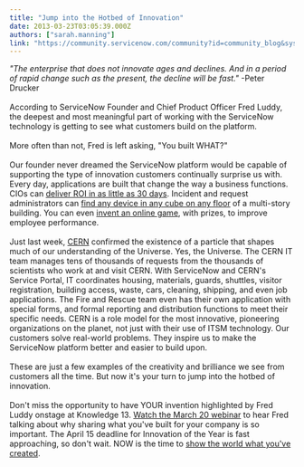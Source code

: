 ```yaml
---
title: "Jump into the Hotbed of Innovation"
date: 2013-03-23T03:05:39.000Z
authors: ["sarah.manning"]
link: "https://community.servicenow.com/community?id=community_blog&sys_id=853e2e6ddbd0dbc01dcaf3231f9619ab"
---
```

<p><i>"The enterprise that does not innovate ages and declines. And in a period of rapid change such as the present, the decline will be fast."</i> -Peter Drucker<br/><br/>According to ServiceNow Founder and Chief Product Officer Fred Luddy, the deepest and most meaningful part of working with the ServiceNow technology is getting to see what customers build on the platform. <br/><br/>More often than not, Fred is left asking, "You built WHAT?"<br/><br/>Our founder never dreamed the ServiceNow platform would be capable of supporting the type of innovation customers continually surprise us with. Every day, applications are built that change the way a business functions. CIOs can <a title="k-external-small" class="jive-link-external-small" href="http://www.servicenow.com/knowledge.do?sysparm_document_key=kb_knowledge,4dbca32e8716f440a098183a2d434d55" rel="nofollow" target="_blank">deliver ROI in as little as 30 days</a>. Incident and request administrators can <a title="k-external-small" class="jive-link-external-small" href="http://www.servicenow.com/knowledge.do?sysparm_document_key=kb_knowledge,b70381f2872ae080318f183a2d434d52" rel="nofollow" target="_blank">find any device in any cube on any floor</a> of a multi-story building. You can even <a title="k-external-small" class="jive-link-external-small" href="http://www.servicenow.com/knowledge.do?sysparm_document_key=kb_knowledge,38415d558740a000e4ab7b2d7d434d3d" rel="nofollow" target="_blank">invent an online game</a>, with prizes, to improve employee performance. <br/><br/>Just last week, <a title="k-external-small" class="jive-link-external-small" href="http://www.servicenow.com/knowledge.do?sysparm_document_key=kb_knowledge,5dbcac4bff578040d4d9f62c297efe65" rel="nofollow" target="_blank">CERN</a> confirmed the existence of a particle that shapes much of our understanding of the Universe. Yes, the Universe. The CERN IT team manages tens of thousands of requests from the thousands of scientists who work at and visit CERN. With ServiceNow and CERN's Service Portal, IT coordinates housing, materials, guards, shuttles, visitor registration, building access, waste, cars, cleaning, shipping, and even job applications. The Fire and Rescue team even has their own application with special forms, and formal reporting and distribution functions to meet their specific needs. CERN is a role model for the most innovative, pioneering organizations on the planet, not just with their use of ITSM technology. Our customers solve real-world problems. They inspire us to make the ServiceNow platform better and easier to build upon. <br/><br/>These are just a few examples of the creativity and brilliance we see from customers all the time. But now it's your turn to jump into the hotbed of innovation.<br/><br/>Don't miss the opportunity to have YOUR invention highlighted by Fred Luddy onstage at Knowledge 13. <a title="k-external-small" class="jive-link-external-small" href="http://www.servicenow.com/knowledge.do?sysparm_document_key=kb_knowledge,106b9b50870c058093db7b2d7d434d67" rel="nofollow" target="_blank">Watch the March 20 webinar</a> to hear Fred talking about why sharing what you've built for your company is so important. The April 15 deadline for Innovation of the Year is fast approaching, so don't wait. NOW is the time to <a title="k-external-small" class="jive-link-external-small" href="https://knowledge.servicenow.com/k13/k13_innovation.do" rel="nofollow" target="_blank">show the world what you've created</a>.</p>